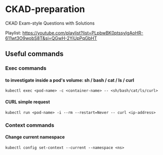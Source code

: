 # CKAD-preparation
CKAD Exam-style Questions with Solutions

Playlist: https://youtube.com/playlist?list=PLpbwBK0ptssyIgAoHR-611wt3O9wobS8T&si=QGwH-2YiUpPqGbHT


## Useful commands


### Exec commands

#### to investigate inside a pod's volume: sh / bash / cat / ls / curl

```
kubectl exec <pod-name> -c <container-name> -- <sh/bash/cat/ls/curl>
```

#### CURL simple request

```
kubectl run <pod-name> -i --rm --restart=Never -- curl <ip-address>
```

### Context commands

#### Change current namespace

```
kubectl config set-context --current --namespace <ns>
```
